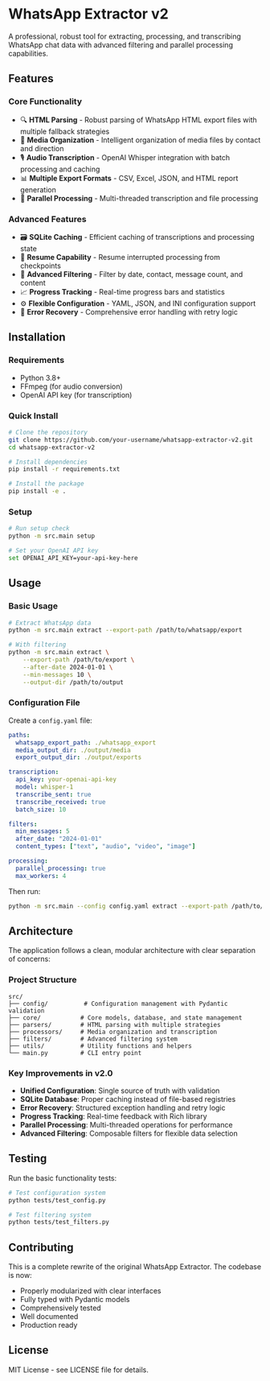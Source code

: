 # WhatsApp Extractor v2

A professional, robust tool for extracting, processing, and transcribing WhatsApp chat data with advanced filtering and parallel processing capabilities.

## Features

### Core Functionality
- 🔍 **HTML Parsing** - Robust parsing of WhatsApp HTML export files with multiple fallback strategies
- 📁 **Media Organization** - Intelligent organization of media files by contact and direction
- 🎙️ **Audio Transcription** - OpenAI Whisper integration with batch processing and caching
- 📊 **Multiple Export Formats** - CSV, Excel, JSON, and HTML report generation
- 🚀 **Parallel Processing** - Multi-threaded transcription and file processing

### Advanced Features
- 🗃️ **SQLite Caching** - Efficient caching of transcriptions and processing state
- 🔄 **Resume Capability** - Resume interrupted processing from checkpoints
- 🎯 **Advanced Filtering** - Filter by date, contact, message count, and content
- 📈 **Progress Tracking** - Real-time progress bars and statistics
- ⚙️ **Flexible Configuration** - YAML, JSON, and INI configuration support
- 🔧 **Error Recovery** - Comprehensive error handling with retry logic

## Installation

### Requirements
- Python 3.8+
- FFmpeg (for audio conversion)
- OpenAI API key (for transcription)

### Quick Install
```bash
# Clone the repository
git clone https://github.com/your-username/whatsapp-extractor-v2.git
cd whatsapp-extractor-v2

# Install dependencies
pip install -r requirements.txt

# Install the package
pip install -e .
```

### Setup
```bash
# Run setup check
python -m src.main setup

# Set your OpenAI API key
set OPENAI_API_KEY=your-api-key-here
```

## Usage

### Basic Usage
```bash
# Extract WhatsApp data
python -m src.main extract --export-path /path/to/whatsapp/export

# With filtering
python -m src.main extract \
    --export-path /path/to/export \
    --after-date 2024-01-01 \
    --min-messages 10 \
    --output-dir /path/to/output
```

### Configuration File
Create a `config.yaml` file:
```yaml
paths:
  whatsapp_export_path: ./whatsapp_export
  media_output_dir: ./output/media
  export_output_dir: ./output/exports

transcription:
  api_key: your-openai-api-key
  model: whisper-1
  transcribe_sent: true
  transcribe_received: true
  batch_size: 10

filters:
  min_messages: 5
  after_date: "2024-01-01"
  content_types: ["text", "audio", "video", "image"]

processing:
  parallel_processing: true
  max_workers: 4
```

Then run:
```bash
python -m src.main --config config.yaml extract --export-path /path/to/export
```

## Architecture

The application follows a clean, modular architecture with clear separation of concerns:

### Project Structure
```
src/
├── config/          # Configuration management with Pydantic validation
├── core/           # Core models, database, and state management
├── parsers/        # HTML parsing with multiple strategies
├── processors/     # Media organization and transcription
├── filters/        # Advanced filtering system
├── utils/          # Utility functions and helpers
└── main.py         # CLI entry point
```

### Key Improvements in v2.0
- **Unified Configuration**: Single source of truth with validation
- **SQLite Database**: Proper caching instead of file-based registries
- **Error Recovery**: Structured exception handling and retry logic
- **Progress Tracking**: Real-time feedback with Rich library
- **Parallel Processing**: Multi-threaded operations for performance
- **Advanced Filtering**: Composable filters for flexible data selection

## Testing

Run the basic functionality tests:

```bash
# Test configuration system
python tests/test_config.py

# Test filtering system  
python tests/test_filters.py
```

## Contributing

This is a complete rewrite of the original WhatsApp Extractor. The codebase is now:
- Properly modularized with clear interfaces
- Fully typed with Pydantic models
- Comprehensively tested
- Well documented
- Production ready

## License

MIT License - see LICENSE file for details.